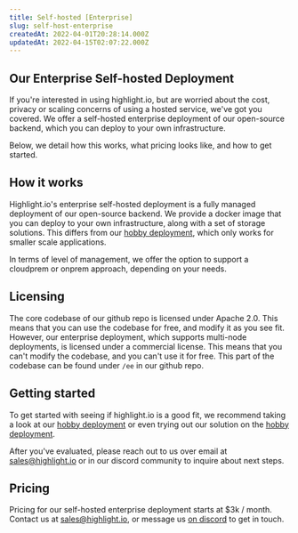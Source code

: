 ```yaml
---
title: Self-hosted [Enterprise]
slug: self-host-enterprise
createdAt: 2022-04-01T20:28:14.000Z
updatedAt: 2022-04-15T02:07:22.000Z
---
```


## Our Enterprise Self-hosted Deployment

If you're interested in using highlight.io, but are worried about the cost, privacy or scaling concerns of using a hosted service, we've got you covered. We offer a self-hosted enterprise deployment of our open-source backend, which you can deploy to your own infrastructure.

Below, we detail how this works, what pricing looks like, and how to get started.

## How it works

Highlight.io's enterprise self-hosted deployment is a fully managed deployment of our open-source backend. We provide a docker image that you can deploy to your own infrastructure, along with a set of storage solutions. This differs from our [hobby deployment](self-host-hobby.md), which only works for smaller scale applications.

In terms of level of management, we offer the option to support a cloudprem or onprem approach, depending on your needs.

## Licensing

The core codebase of our github repo is licensed under Apache 2.0. This means that you can use the codebase for free, and modify it as you see fit. However, our enterprise deployment, which supports multi-node deployments, is licensed under a commercial license. This means that you can't modify the codebase, and you can't use it for free. This part of the codebase can be found under `/ee` in our github repo.

## Getting started

To get started with seeing if highlight.io is a good fit, we recommend taking a look at our [hobby deployment](self-host-hobby.md) or even trying out our solution on the [hobby deployment](./self-host-hobby.md).

After you've evaluated, please reach out to us over email at [sales@highlight.io](mailto:sales@highlight.io) or in our discord community to inquire about next steps.

## Pricing

Pricing for our self-hosted enterprise deployment starts at $3k / month. Contact us at sales@highlight.io, or message us [on discord](https://community.highlight.io) to get in touch.

